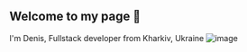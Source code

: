 ## Welcome to my page 👋
I'm Denis, Fullstack developer from  Kharkiv, Ukraine
![image](https://github.com/x7uned/x7uned/assets/125193669/90f36883-e5bf-4899-a08b-a19ebfe5e7aa)
